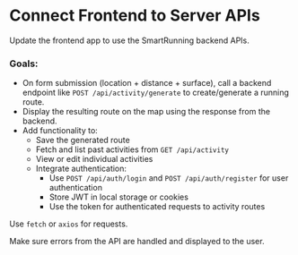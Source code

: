 # Connect Frontend to Server APIs

Update the frontend app to use the SmartRunning backend APIs.

### Goals:

- On form submission (location + distance + surface), call a backend endpoint like `POST /api/activity/generate` to create/generate a running route.
- Display the resulting route on the map using the response from the backend.
- Add functionality to:
  - Save the generated route
  - Fetch and list past activities from `GET /api/activity`
  - View or edit individual activities
  - Integrate authentication:
    - Use `POST /api/auth/login` and `POST /api/auth/register` for user authentication
    - Store JWT in local storage or cookies
    - Use the token for authenticated requests to activity routes

Use `fetch` or `axios` for requests.

Make sure errors from the API are handled and displayed to the user.
